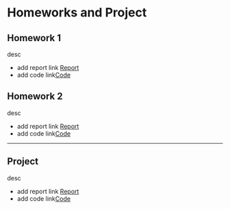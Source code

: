 # Homeworks and Project

## Homework 1
desc

- add report link [Report]()
- add code link[Code]()

## Homework 2
desc

- add report link [Report]()
- add code link[Code]()

--- 

## Project
desc

- add report link [Report]()
- add code link[Code]()